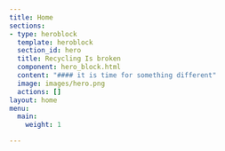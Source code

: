 ```yaml
---
title: Home
sections:
- type: heroblock
  template: heroblock
  section_id: hero
  title: Recycling Is broken
  component: hero_block.html
  content: "#### it is time for something different"
  image: images/hero.png
  actions: []
layout: home
menu:
  main:
    weight: 1

---
```

